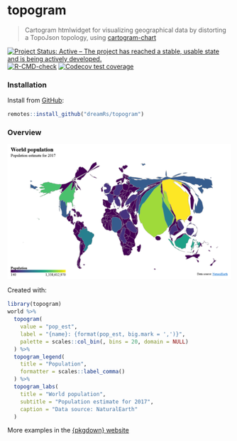 # topogram

> Cartogram htmlwidget for visualizing geographical data by distorting a TopoJson topology, using [cartogram-chart](https://github.com/vasturiano/cartogram-chart)

<!-- badges: start -->
[![Project Status: Active – The project has reached a stable, usable state and is being actively developed.](http://www.repostatus.org/badges/latest/active.svg)](http://www.repostatus.org/)
[![R-CMD-check](https://github.com/dreamRs/topogram/workflows/R-CMD-check/badge.svg)](https://github.com/dreamRs/topogram/actions)
[![Codecov test coverage](https://codecov.io/gh/dreamRs/topogram/branch/master/graph/badge.svg)](https://app.codecov.io/gh/dreamRs/topogram?branch=master)
<!-- badges: end -->


### Installation

Install from [GitHub](https://github.com/dreamRs/topogram):

```r
remotes::install_github("dreamRs/topogram")
```


### Overview

![](man/figures/topogram.png)

Created with:

```r
library(topogram)
world %>% 
  topogram( 
    value = "pop_est", 
    label = "{name}: {format(pop_est, big.mark = ',')}",
    palette = scales::col_bin(, bins = 20, domain = NULL)
  ) %>% 
  topogram_legend(
    title = "Population",
    formatter = scales::label_comma()
  ) %>% 
  topogram_labs(
    title = "World population",
    subtitle = "Population estimate for 2017",
    caption = "Data source: NaturalEarth"
  )
```

More examples in the [{pkgdown} website](https://dreamrs.github.io/topogram/)

